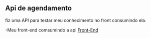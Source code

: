 

## Api de agendamento

fiz uma API para testar meu conhecimento no front consumindo ela.

-Meu front-end comsumindo a api <a href="https://github.com/alexrobem22/front-end-consumindo-api-agendamento">Front-End</a>


